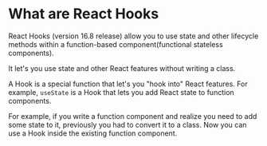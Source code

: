 # What are React Hooks

React Hooks (version 16.8 release) allow you to use state and other lifecycle methods within a function-based component(functional stateless components).

It let's you use state and other React features without writing a class.

A Hook is a special function that let's you "hook into" React features. For example, `useState` is a Hook that lets you add React state to function components.

For example, if you write a function component and realize you need to add some state to it, previously you had to convert it to a class. Now you can use a Hook inside the existing function component.

